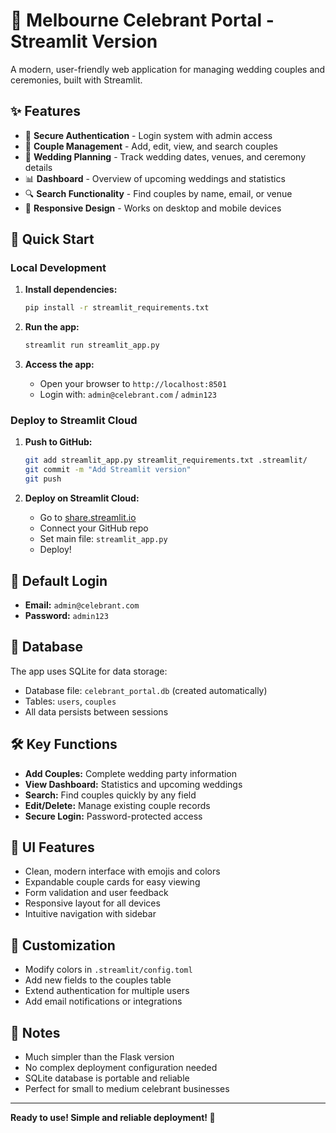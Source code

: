 # 🌟 Melbourne Celebrant Portal - Streamlit Version

A modern, user-friendly web application for managing wedding couples and ceremonies, built with Streamlit.

## ✨ Features

- 🔐 **Secure Authentication** - Login system with admin access
- 💑 **Couple Management** - Add, edit, view, and search couples
- 📅 **Wedding Planning** - Track wedding dates, venues, and ceremony details
- 📊 **Dashboard** - Overview of upcoming weddings and statistics
- 🔍 **Search Functionality** - Find couples by name, email, or venue
- 📱 **Responsive Design** - Works on desktop and mobile devices

## 🚀 Quick Start

### Local Development

1. **Install dependencies:**
   ```bash
   pip install -r streamlit_requirements.txt
   ```

2. **Run the app:**
   ```bash
   streamlit run streamlit_app.py
   ```

3. **Access the app:**
   - Open your browser to `http://localhost:8501`
   - Login with: `admin@celebrant.com` / `admin123`

### Deploy to Streamlit Cloud

1. **Push to GitHub:**
   ```bash
   git add streamlit_app.py streamlit_requirements.txt .streamlit/
   git commit -m "Add Streamlit version"
   git push
   ```

2. **Deploy on Streamlit Cloud:**
   - Go to [share.streamlit.io](https://share.streamlit.io)
   - Connect your GitHub repo
   - Set main file: `streamlit_app.py`
   - Deploy!

## 🎯 Default Login

- **Email:** `admin@celebrant.com`
- **Password:** `admin123`

## 📁 Database

The app uses SQLite for data storage:
- Database file: `celebrant_portal.db` (created automatically)
- Tables: `users`, `couples`
- All data persists between sessions

## 🛠️ Key Functions

- **Add Couples:** Complete wedding party information
- **View Dashboard:** Statistics and upcoming weddings
- **Search:** Find couples quickly by any field
- **Edit/Delete:** Manage existing couple records
- **Secure Login:** Password-protected access

## 🎨 UI Features

- Clean, modern interface with emojis and colors
- Expandable couple cards for easy viewing
- Form validation and user feedback
- Responsive layout for all devices
- Intuitive navigation with sidebar

## 🔧 Customization

- Modify colors in `.streamlit/config.toml`
- Add new fields to the couples table
- Extend authentication for multiple users
- Add email notifications or integrations

## 📝 Notes

- Much simpler than the Flask version
- No complex deployment configuration needed
- SQLite database is portable and reliable
- Perfect for small to medium celebrant businesses

---

**Ready to use! Simple and reliable deployment! 🎉** 